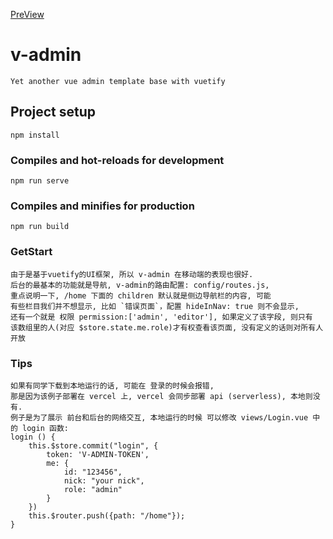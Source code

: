 [PreView](https://v-admin.vercel.app/#/)

# v-admin
```
Yet another vue admin template base with vuetify
```

## Project setup
```
npm install
```

### Compiles and hot-reloads for development
```
npm run serve
```

### Compiles and minifies for production
```
npm run build
```

### GetStart
```
由于是基于vuetify的UI框架, 所以 v-admin 在移动端的表现也很好.
后台的最基本的功能就是导航, v-admin的路由配置: config/routes.js,
重点说明一下, /home 下面的 children 默认就是侧边导航栏的内容, 可能
有些栏目我们并不想显示, 比如 `错误页面`，配置 hideInNav: true 则不会显示,
还有一个就是 权限 permission:['admin', 'editor'], 如果定义了该字段, 则只有
该数组里的人(对应 $store.state.me.role)才有权查看该页面, 没有定义的话则对所有人开放
```

### Tips
```
如果有同学下载到本地运行的话, 可能在 登录的时候会报错,
那是因为该例子部署在 vercel 上, vercel 会同步部署 api (serverless), 本地则没有.
例子是为了展示 前台和后台的网络交互, 本地运行的时候 可以修改 views/Login.vue 中的 login 函数:
login () {
    this.$store.commit("login", {
        token: 'V-ADMIN-TOKEN',
        me: {
            id: "123456",
            nick: "your nick",
            role: "admin"
        }
    })
    this.$router.push({path: "/home"});
}

```
